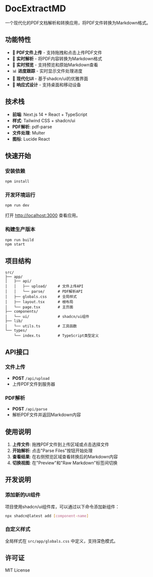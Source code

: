 # DocExtractMD

一个现代化的PDF文档解析和转换应用，将PDF文件转换为Markdown格式。

## 功能特性

- 📄 **PDF文件上传** - 支持拖拽和点击上传PDF文件
- 🔄 **实时解析** - 将PDF内容转换为Markdown格式
- 👀 **实时预览** - 支持预览和原始Markdown查看
- 📊 **进度跟踪** - 实时显示文件处理进度
- 🎨 **现代化UI** - 基于shadcn/ui的优雅界面
- 📱 **响应式设计** - 支持桌面和移动设备

## 技术栈

- **前端**: Next.js 14 + React + TypeScript
- **样式**: Tailwind CSS + shadcn/ui
- **PDF解析**: pdf-parse
- **文件处理**: Multer
- **图标**: Lucide React

## 快速开始

### 安装依赖

```bash
npm install
```

### 开发环境运行

```bash
npm run dev
```

打开 [http://localhost:3000](http://localhost:3000) 查看应用。

### 构建生产版本

```bash
npm run build
npm start
```

## 项目结构

```
src/
├── app/
│   ├── api/
│   │   ├── upload/     # 文件上传API
│   │   └── parse/      # PDF解析API
│   ├── globals.css     # 全局样式
│   ├── layout.tsx      # 根布局
│   └── page.tsx        # 主页面
├── components/
│   └── ui/             # shadcn/ui组件
├── lib/
│   └── utils.ts        # 工具函数
└── types/
    └── index.ts        # TypeScript类型定义
```

## API接口

### 文件上传
- **POST** `/api/upload`
- 上传PDF文件到服务器

### PDF解析
- **POST** `/api/parse`
- 解析PDF文件并返回Markdown内容

## 使用说明

1. **上传文件**: 拖拽PDF文件到上传区域或点击选择文件
2. **开始解析**: 点击"Parse Files"按钮开始处理
3. **查看结果**: 在右侧预览区域查看转换后的Markdown内容
4. **切换视图**: 在"Preview"和"Raw Markdown"标签间切换

## 开发说明

### 添加新的UI组件

项目使用shadcn/ui组件库，可以通过以下命令添加新组件：

```bash
npx shadcn@latest add [component-name]
```

### 自定义样式

全局样式在 `src/app/globals.css` 中定义，支持深色模式。

## 许可证

MIT License
